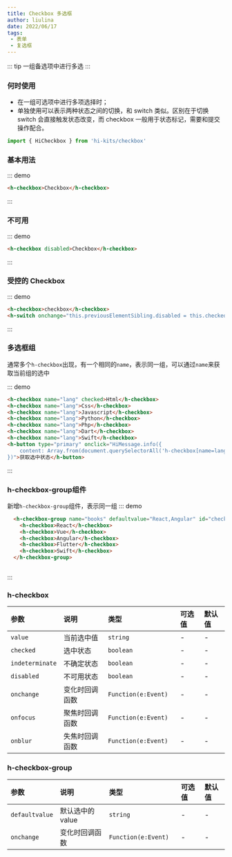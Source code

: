 ```yaml
---
title: Checkbox 多选框
author: liulina
date: 2022/06/17
tags:
 - 表单
 - 复选框
---
```

::: tip
一组备选项中进行多选
:::
### 何时使用
- 在一组可选项中进行多项选择时；
- 单独使用可以表示两种状态之间的切换，和 switch 类似。区别在于切换 switch 会直接触发状态改变，而 checkbox 一般用于状态标记，需要和提交操作配合。
```ts
import { HiCheckbox } from 'hi-kits/checkbox'
```
### 基本用法
::: demo
```html
<h-checkbox>Checkbox</h-checkbox>

```
:::

### 不可用
::: demo
```html
<h-checkbox disabled>Checkbox</h-checkbox>

```
:::

### 受控的 Checkbox
::: demo
```html
<h-checkbox>checkbox</h-checkbox>
<h-switch onchange="this.previousElementSibling.disabled = this.checked"></h-switch>

```
:::

### 多选框组
通常多个`h-checkbox`出现，有一个相同的`name`，表示同一组，可以通过`name`来获取当前组的选中

::: demo
```html
<h-checkbox name="lang" checked>Html</h-checkbox>
<h-checkbox name="lang">Css</h-checkbox>
<h-checkbox name="lang">Javascript</h-checkbox>
<h-checkbox name="lang">Python</h-checkbox>
<h-checkbox name="lang">Php</h-checkbox>
<h-checkbox name="lang">Dart</h-checkbox>
<h-checkbox name="lang">Swift</h-checkbox>
<h-button type="primary" onclick="HiMessage.info({
    content: Array.from(document.querySelectorAll('h-checkbox[name=lang][checked]')).map(el=>el.textContent)
})">获取选中状态</h-button>

```
:::

### h-checkbox-group组件
新增`h-checkbox-group`组件，表示同一组
::: demo
```html
  <h-checkbox-group name="books" defaultvalue="React,Angular" id="checkgroup">
    <h-checkbox>React</h-checkbox>
    <h-checkbox>Vue</h-checkbox>
    <h-checkbox>Angular</h-checkbox>
    <h-checkbox>Flutter</h-checkbox>
    <h-checkbox>Swift</h-checkbox>
  </h-checkbox-group>
  
```
:::

### h-checkbox

|参数|说明|类型|可选值|默认值
|:--|:--|:--|:-----|:---
| `value`| 当前选中值 |  `string` | - | -
| `checked`| 选中状态 |  `boolean` | - | -
| `indeterminate`| 不确定状态 |  `boolean` | - | -
| `disabled`| 不可用状态 |  `boolean` | - | -
| `onchange`| 变化时回调函数	 |  `Function(e:Event)	` | - | -
| `onfocus`| 聚焦时回调函数	 |  `Function(e:Event)	` | - | -
| `onblur`| 失焦时回调函数	 |  `Function(e:Event)	` | - | -

### h-checkbox-group

|参数|说明|类型|可选值|默认值
|:--|:--|:--|:-----|:---
| `defaultvalue`| 默认选中的value	 |  `string` | - | -
| `onchange`| 变化时回调函数	 |  `Function(e:Event)	` | - | -
